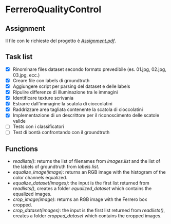 # FerreroQualityControl

## Assignment

Il file con le richieste del progetto è [*Assignment.pdf*](Assignment.pdf).

## Task list

- [x] Rinominare files dataset secondo formato prevedibile (es. 01.jpg, 02.jpg, 03.jpg, ecc.)
- [x] Creare file con labels di groundtruth
- [x] Aggiungere script per parsing del dataset e delle labels
- [x] Ripulire differenze di illuminazione tra le immagini
- [x] Identificare texture scrivania
- [x] Estrarre dall'immagine la scatola di cioccolatini
- [x] Raddrizzare area tagliata contenente la scatola di cioccolatini
- [x] Implementazione di un descrittore per il riconoscimento delle scatole valide
- [ ] Tests con i classificatori
- [ ] Test di bontà confrontando con il groundtruth

## Functions

- *readlists()*: returns the list of filenames from *images.list* and the list of the labels of groundtruth from *labels.list*.
- *equalize_image(image)*: returns an RGB image with the histogram of the color channels equalized.
- *equalize_dataset(images)*: the input is the first list returned from *readlists()*, creates a folder *equalized_dataset* which contains the equalized images.
- *crop_image(image)*: returns an RGB image with the Ferrero box cropped.
- *crop_dataset(images)*: the input is the first list returned from *readlists()*, creates a folder *cropped_dataset* which contains the cropped images.